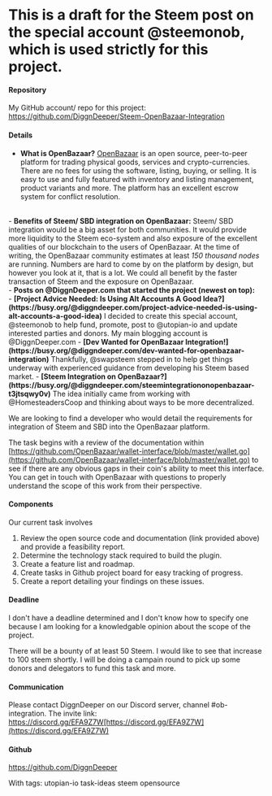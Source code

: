 # This is a draft for the Steem post on the special account @steemonob, which is used strictly for this project. 

#### Repository
My GitHub account/ repo for this project: https://github.com/DiggnDeeper/Steem-OpenBazaar-Integration

#### Details
- <b>What is OpenBazaar?</b>
[OpenBazaar](https://openbazaar.org/) is an open source, peer-to-peer platform for trading physical goods, services and crypto-currencies. There are no fees for using the software, listing, buying, or selling. It is easy to use and fully featured with inventory and listing management, product variants and more. The platform has an excellent escrow system for conflict resolution. 
<br/>
- <b>Benefits of Steem/ SBD integration on OpenBazaar:</b>
Steem/ SBD integration would be a big asset for both communities. It would provide more liquidity to the Steem eco-system and also exposure of the excellent qualities of our blockchain to the users of OpenBazaar. At the time of writing, the OpenBazaar community estimates at least <em>150 thousand nodes</em> are running. Numbers are hard to come by on the platform by design, but however you look at it, that is a lot. We could all benefit by the faster transaction of Steem and the exposure on OpenBazaar.
<br/>
- <b>Posts on @DiggnDeeper.com that started the project (newest on top):</b><br/>
    -  <b>[Project Advice Needed: Is Using Alt Accounts A Good Idea?](https://busy.org/@diggndeeper.com/project-advice-needed-is-using-alt-accounts-a-good-idea)</b> I decided to create this special account, @steemonob to help fund, promote, post to @utopian-io and update interested parties and donors. My main blogging account is @DiggnDeeper.com
    - <b>[Dev Wanted for OpenBazaar Integration!](https://busy.org/@diggndeeper.com/dev-wanted-for-openbazaar-integration)</b> Thankfully, @swapsteem stepped in to help get things underway with experienced guidance from developing his Steem based market.
    - <b>[Steem Integration on OpenBazaar?](https://busy.org/@diggndeeper.com/steemintegrationonopenbazaar-t3jtsqwy0v)</b> The idea initially came from working with @HomesteadersCoop and thinking about ways to be more decentralized. 

We are looking to find a developer who would detail the requirements for integration of Steem and SBD into the OpenBazaar platform.  

The task begins with a review of the documentation within [https://github.com/OpenBazaar/wallet-interface/blob/master/wallet.go](https://github.com/OpenBazaar/wallet-interface/blob/master/wallet.go) to see if there are any obvious gaps in their coin's ability to meet this interface. You can get in touch with OpenBazaar with questions to properly understand the scope of this work from their perspective.

#### Components

Our current task involves
1. Review the open source code and documentation (link provided above) and provide a feasibility report.
2. Determine the technology stack required to build the plugin.
3. Create a feature list and roadmap.
4. Create tasks in Github project board for easy tracking of progress.
5. Create a report detailing your findings on these issues. 

#### Deadline
I don't have a deadline determined and I don't know how to specify one because I am looking for a knowledgable opinion about the scope of the project.

There will be a bounty of at least 50 Steem. I would like to see that increase to 100 steem shortly. I will be doing a campain round to pick up some donors and delegators to fund this task and more. 
#### Communication
Please contact DiggnDeeper on our Discord server, channel #ob-integration. The invite link: https://discord.gg/EFA9Z7W[https://discord.gg/EFA9Z7W](https://discord.gg/EFA9Z7W)

#### Github
https://github.com/DiggnDeeper

With tags: utopian-io task-ideas steem opensource 
